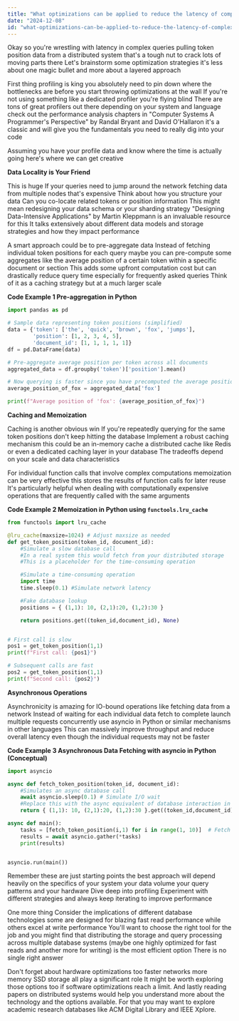 ```yaml
---
title: "What optimizations can be applied to reduce the latency of complex queries that require fetching token position data from distributed storage?"
date: "2024-12-08"
id: "what-optimizations-can-be-applied-to-reduce-the-latency-of-complex-queries-that-require-fetching-token-position-data-from-distributed-storage"
---
```


Okay so you're wrestling with latency in complex queries pulling token position data from a distributed system  that's a tough nut to crack  lots of moving parts there  Let's brainstorm some optimization strategies  it's less about one magic bullet and more about a layered approach

First thing  profiling is king  you absolutely need to pin down where the bottlenecks are before you start throwing optimizations at the wall  If you're not using something like a dedicated profiler  you're flying blind  There are tons of great profilers out there depending on your system and language  check out the performance analysis chapters in  "Computer Systems A Programmer's Perspective" by Randal Bryant and David O'Hallaron  it's a classic and will give you the fundamentals you need to really dig into your code


Assuming you have your profile data and know where the time is actually going  here's where we can get creative


**Data Locality is Your Friend**

This is huge  If your queries need to jump around the network fetching data from multiple nodes  that's expensive  Think about how you structure your data  Can you co-locate related tokens or position information  This might mean redesigning your data schema or your sharding strategy  "Designing Data-Intensive Applications" by Martin Kleppmann is an invaluable resource for this  It talks extensively about different data models and storage strategies and how they impact performance


A smart approach could be to pre-aggregate data   Instead of fetching individual token positions for each query  maybe you can pre-compute some aggregates  like the average position of a certain token within a specific document or section   This adds some upfront computation cost but can drastically reduce query time  especially for frequently asked queries  Think of it as a caching strategy but at a much larger scale


**Code Example 1  Pre-aggregation in Python**

```python
import pandas as pd

# Sample data representing token positions (simplified)
data = {'token': ['the', 'quick', 'brown', 'fox', 'jumps'],
        'position': [1, 2, 3, 4, 5],
        'document_id': [1, 1, 1, 1, 1]}
df = pd.DataFrame(data)

# Pre-aggregate average position per token across all documents
aggregated_data = df.groupby('token')['position'].mean()

# Now querying is faster since you have precomputed the average position
average_position_of_fox = aggregated_data['fox']

print(f"Average position of 'fox': {average_position_of_fox}")

```



**Caching and Memoization**


Caching is another obvious win  If you're repeatedly querying for the same token positions  don't keep hitting the database  Implement a robust caching mechanism  this could be an in-memory cache  a distributed cache like Redis  or even a dedicated caching layer in your database  The tradeoffs depend on your scale and data characteristics


For individual function calls that involve complex computations  memoization can be very effective  this stores the results of function calls for later reuse   It's particularly helpful when dealing with computationally expensive operations that are frequently called with the same arguments


**Code Example 2  Memoization in Python using `functools.lru_cache`**

```python
from functools import lru_cache

@lru_cache(maxsize=1024) # Adjust maxsize as needed
def get_token_position(token_id, document_id):
    #Simulate a slow database call
    #In a real system this would fetch from your distributed storage
    #This is a placeholder for the time-consuming operation

    #Simulate a time-consuming operation
    import time
    time.sleep(0.1) #Simulate network latency

    #Fake database lookup
    positions = { (1,1): 10, (2,1):20, (1,2):30 }

    return positions.get((token_id,document_id), None)


# First call is slow
pos1 = get_token_position(1,1)
print(f"First call: {pos1}")

# Subsequent calls are fast
pos2 = get_token_position(1,1)
print(f"Second call: {pos2}")

```


**Asynchronous Operations**

Asynchronicity is  amazing for IO-bound operations  like fetching data from a network  Instead of waiting for each individual data fetch to complete  launch multiple requests concurrently  use asyncio in Python or similar mechanisms in other languages   This can massively improve throughput and reduce overall latency even though the individual requests may not be faster


**Code Example 3 Asynchronous Data Fetching with asyncio in Python (Conceptual)**


```python
import asyncio

async def fetch_token_position(token_id, document_id):
    #Simulates an async database call
    await asyncio.sleep(0.1) # Simulate I/O wait
    #Replace this with the async equivalent of database interaction in your system
    return { (1,1): 10, (2,1):20, (1,2):30 }.get((token_id,document_id),None)

async def main():
    tasks = [fetch_token_position(i,1) for i in range(1, 10)]  # Fetch multiple token positions concurrently
    results = await asyncio.gather(*tasks)
    print(results)


asyncio.run(main())
```

Remember these are just starting points  the best approach will depend heavily on the specifics of your system  your data volume  your query patterns and your hardware  Dive deep into profiling  Experiment with different strategies  and always keep iterating to improve performance


One more thing  Consider the implications of different database technologies  some are designed for blazing fast read performance  while others excel at write performance  You'll want to choose the right tool for the job and you might find that distributing the storage and query processing across multiple database systems (maybe one highly optimized for fast reads and another more for writing) is the most efficient option  There is no single right answer


Don't forget about hardware optimizations too  faster networks  more memory  SSD storage all play a significant role  It might be worth exploring those options too if software optimizations reach a limit.  And lastly reading papers on distributed systems would help you understand more about the technology and the options available.  For that you may want to explore academic research databases like ACM Digital Library and IEEE Xplore.
